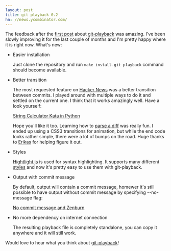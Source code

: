 ```yaml
---
layout: post
title: git playback 0.2
hn: //news.ycombinator.com/
---
```


The feedback after the [first post](/2012/05/14/git-playback) about [git-playback][repository] was amazing. I've been slowly improving it for the last couple of months and I'm pretty happy where it is right now. What's new:

*   Easier installation

    Just clone the repository and run `make install`. `git playback` command should become available.

*   Better transition

    The most requested feature on [Hacker News](//news.ycombinator.com/item?id=3972107) was a better transition between commits. I played around with multiple ways to do it and settled on the current one. I think that it works amazingly well. Have a look yourself:

    [String Calculator Kata in Python](/static/string-calculator-kata-python-v0.2.html)

    Hope you'll like it too. Learning how to [parse a diff](https://github.com/mmozuras/git-playback/blob/v0.2/git-playback.sh#L209) was really fun. I ended up using a CSS3 transitions for animation, but while the end code looks rather simple, there were a lot of bumps on the road. Huge thanks to [Erikas](//github.com/erikasb) for helping figure it out.

*   Styles

    [Hightlight.js](//softwaremaniacs.org/soft/highlight/en/) is used for syntax highlighting. It supports many different [styles](//softwaremaniacs.org/media/soft/highlight/test.html) and now it's pretty easy to use them with git-playback.

*   Output with commit message

    By default, output will contain a commit message, homewer it's still possible to have output without commit message by specifying --no-message flag:

    [No commit message and Zenburn](/static/string-calculator-kata-python-v0.2-zenburn.html)

*   No more dependency on internet connection

    The resulting playback file is completely standalone, you can copy it anywhere and it will still work.

Would love to hear what you think about [git-playback][repository]!

[repository]: //github.com/mmozuras/git-playback
